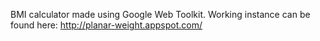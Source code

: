 BMI calculator made using Google Web Toolkit. Working instance can be found here: http://planar-weight.appspot.com/

